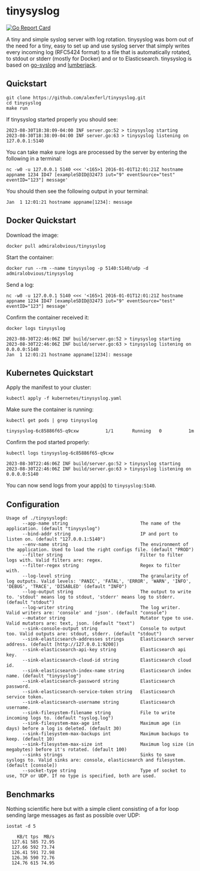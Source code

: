 # tinysyslog
[![Go Report Card](http://goreportcard.com/badge/alexferl/tinysyslog)](http://goreportcard.com/report/alexferl/tinysyslog)

A tiny and simple syslog server with log rotation. tinysyslog was born out of the need for a tiny, easy to set up and 
use syslog server that simply writes every incoming log (RFC5424 format) to a file that is automatically rotated, 
to stdout or stderr (mostly for Docker) and or to Elasticsearch.
tinysyslog is based on [go-syslog](https://github.com/mcuadros/go-syslog) and [lumberjack](https://github.com/natefinch/lumberjack).

## Quickstart
```shell
git clone https://github.com/alexferl/tinysyslog.git
cd tinysyslog
make run
```

If tinysyslog started properly you should see:
```shell
2023-08-30T18:38:09-04:00 INF server.go:52 > tinysyslog starting
2023-08-30T18:38:09-04:00 INF server.go:63 > tinysyslog listening on 127.0.0.1:5140
```
You can take make sure logs are processed by the server by entering the following in a terminal:
```shell
nc -w0 -u 127.0.0.1 5140 <<< '<165>1 2016-01-01T12:01:21Z hostname appname 1234 ID47 [exampleSDID@32473 iut="9" eventSource="test" eventID="123"] message'
```

You should then see the following output in your terminal:
```shell
Jan  1 12:01:21 hostname appname[1234]: message
```

## Docker Quickstart
Download the image:
```shell
docker pull admiralobvious/tinysyslog
```
    
Start the container:
```shell
docker run --rm --name tinysyslog -p 5140:5140/udp -d admiralobvious/tinysyslog
```

Send a log:
```shell
nc -w0 -u 127.0.0.1 5140 <<< '<165>1 2016-01-01T12:01:21Z hostname appname 1234 ID47 [exampleSDID@32473 iut="9" eventSource="test" eventID="123"] message'
```

Confirm the container received it:
```shell
docker logs tinysyslog
```

```shell
2023-08-30T22:46:06Z INF build/server.go:52 > tinysyslog starting
2023-08-30T22:46:06Z INF build/server.go:63 > tinysyslog listening on 0.0.0.0:5140
Jan  1 12:01:21 hostname appname[1234]: message
```

## Kubernetes Quickstart
Apply the manifest to your cluster:
```shell
kubectl apply -f kubernetes/tinysyslog.yaml
```

Make sure the container is running:
```shell
kubectl get pods | grep tinysyslog
```

```shell
tinysyslog-6c85886f65-q9cxw          1/1       Running   0          1m
```

Confirm the pod started properly:

```shell
kubectl logs tinysyslog-6c85886f65-q9cxw
```

```shell
2023-08-30T22:46:06Z INF build/server.go:52 > tinysyslog starting
2023-08-30T22:46:06Z INF build/server.go:63 > tinysyslog listening on 0.0.0.0:5140
```

You can now send logs from your app(s) to `tinysyslog:5140`.

## Configuration
```
Usage of ./tinysyslogd:
      --app-name string                           The name of the application. (default "tinysyslog")
      --bind-addr string                          IP and port to listen on. (default "127.0.0.1:5140")
      --env-name string                           The environment of the application. Used to load the right configs file. (default "PROD")
      --filter string                             Filter to filter logs with. Valid filters are: regex.
      --filter-regex string                       Regex to filter with.
      --log-level string                          The granularity of log outputs. Valid levels: 'PANIC', 'FATAL', 'ERROR', 'WARN', 'INFO', 'DEBUG', 'TRACE', 'DISABLED' (default "INFO")
      --log-output string                         The output to write to. 'stdout' means log to stdout, 'stderr' means log to stderr. (default "stdout")
      --log-writer string                         The log writer. Valid writers are: 'console' and 'json'. (default "console")
      --mutator string                            Mutator type to use. Valid mutators are: text, json. (default "text")
      --sink-console-output string                Console to output too. Valid outputs are: stdout, stderr. (default "stdout")
      --sink-elasticsearch-addresses strings      Elasticsearch server address. (default [http://127.0.0.1:9200])
      --sink-elasticsearch-api-key string         Elasticsearch api key.
      --sink-elasticsearch-cloud-id string        Elasticsearch cloud id.
      --sink-elasticsearch-index-name string      Elasticsearch index name. (default "tinysyslog")
      --sink-elasticsearch-password string        Elasticsearch password.
      --sink-elasticsearch-service-token string   Elasticsearch service token.
      --sink-elasticsearch-username string        Elasticsearch username.
      --sink-filesystem-filename string           File to write incoming logs to. (default "syslog.log")
      --sink-filesystem-max-age int               Maximum age (in days) before a log is deleted. (default 30)
      --sink-filesystem-max-backups int           Maximum backups to keep. (default 10)
      --sink-filesystem-max-size int              Maximum log size (in megabytes) before it's rotated. (default 100)
      --sinks strings                             Sinks to save syslogs to. Valid sinks are: console, elasticsearch and filesystem. (default [console])
      --socket-type string                        Type of socket to use, TCP or UDP. If no type is specified, both are used.
```

## Benchmarks
Nothing scientific here but with a simple client consisting of a for loop sending large messages as fast as possible over UDP:

`iostat -d 5`
```
    KB/t tps  MB/s
  127.61 585 72.95
  127.66 592 73.74
  126.41 591 72.98
  126.36 590 72.76
  124.76 615 74.95
```

